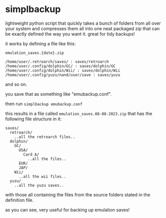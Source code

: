 # simplbackup
lightweight python script that quickly takes a bunch of folders from all over your system and compresses them all into one neat packaged zip that can be exactly defined the way you want it. great for tidy backups!

it works by defining a file like this:

```
emulation_saves.{date}.zip

/home/user/.retroarch/saves/ : saves/retroarch
/home/user/.config/dolphin/GC/ : saves/dolphin/GC
/home/user/.config/dolphin/Wii/ : saves/dolphin/Wii
/home/user/.config/yuzu/nand/user/save : saves/yuzu
```

and so on.

you save that as something like "emubackup.conf". 

then run `simplbackup emubackup.conf`

this results in a file called `emulation_saves.08-08-2023.zip` that has the following file structure in it:
```
saves/
  retroarch/
    ..all the retroarch files..
  dolphin/
    GC/
      USA/
        Card A/
          ..all the files..
      EUR/
      JAP/
    Wii/
      ..all the wii files..
  yuzu/
    ..all the yuzu saves..
```

with those all containing the files from the source folders stated in the definition file.

as you can see, very useful for backing up emulation saves!
